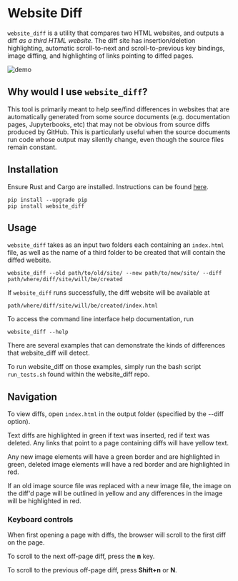 # Website Diff

`website_diff` is a utility that compares two HTML websites, and outputs a diff *as a third HTML website*.
The diff site has insertion/deletion highlighting, automatic scroll-to-next and scroll-to-previous key bindings,
image diffing, and highlighting of links pointing to diffed pages.

![demo](https://github.com/trevorcampbell/website_diff/assets/59274601/369fd570-cb37-4910-8918-ad77bf0cb9ea)

## Why would I use `website_diff`?
This tool is primarily meant to help see/find differences in websites that are automatically generated from some source
documents (e.g. documentation pages, Jupyterbooks, etc) that may not be obvious from source diffs produced by GitHub.
This is particularly useful when the source documents run code whose output may silently change, even though the source
files remain constant.

## Installation
Ensure Rust and Cargo are installed. Instructions can be found [here](https://www.rust-lang.org/tools/install).

```
pip install --upgrade pip
pip install website_diff
```

## Usage
`website_diff` takes as an input two folders each containing an `index.html` file, as well as the name of a third folder to be created
that will contain the diffed website.
```
website_diff --old path/to/old/site/ --new path/to/new/site/ --diff path/where/diff/site/will/be/created
```
If `website_diff` runs successfully, the diff website will be available at
```
path/where/diff/site/will/be/created/index.html
```

To access the command line interface help documentation, run
```
website_diff --help
```

There are several examples that can demonstrate the kinds of differences that website_diff will detect.

To run website_diff on those examples, simply run the bash script `run_tests.sh` found within the website_diff repo.

## Navigation

To view diffs, open `index.html` in the output folder (specified by the --diff option). 

Text diffs are highlighted in green if text was inserted, red if text was deleted. Any links that point to a page containing diffs will have yellow text.

Any new image elements will have a green border and are highlighted in green, deleted image elements will have a red border and are highlighted in red.

If an old image source file was replaced with a new image file, the image on the diff'd page will be outlined in yellow and any differences in the image will be highlighted in red. 

### Keyboard controls

When first opening a page with diffs, the browser will scroll to the first diff on the page.

To scroll to the next off-page diff, press the **n** key.

To scroll to the previous off-page diff, press **Shift+n** or **N**. 
